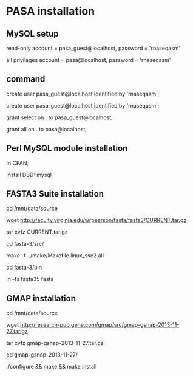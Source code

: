 PASA installation
=================

MySQL setup
-----------
read-only account = pasa_guest@localhost, password = 'rnaseqasm'

all privilages account = pasa@localhost, password = 'rnaseqasm'

command
-------
create user pasa_guest@localhost identified by 'rnaseqasm';

create user pasa_guest@localhost identified by 'rnaseqasm';

grant select on *.* to pasa_guest@localhost;

grant all on *.* to pasa@localhost;

Perl MySQL module installation
------------------------------

In CPAN,

install DBD::mysql

FASTA3 Suite installation
-------------------------

cd /mnt/data/source

wget http://faculty.virginia.edu/wrpearson/fasta/fasta3/CURRENT.tar.gz

tar xvfz CURRENT.tar.gz

cd fasta-3/src/

make -f ../make/Makefile.linux_sse2 all

cd fasta-3/bin

ln -fs fasta35 fasta

GMAP installation
-----------------

cd /mnt/data/source

wget http://research-pub.gene.com/gmap/src/gmap-gsnap-2013-11-27.tar.gz

tar xvfz gmap-gsnap-2013-11-27.tar.gz

cd gmap-gsnap-2013-11-27/

./configure && make && make install
